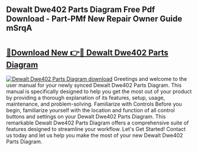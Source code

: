 ## Dewalt Dwe402 Parts Diagram Free Pdf Download - Part-PMf New Repair Owner Guide mSrqA

# <h2><a href="http://dfsyv6.blite.top/?on=Dewalt+Dwe402+Parts+Diagram">🔗Download New 👉🔴 Dewalt Dwe402 Parts Diagram</a></h2>

[![Dewalt Dwe402 Parts Diagram download](https://i.imgur.com/lujVjoI.png)](http://dfsyv6.blite.top/?on=Dewalt+Dwe402+Parts+Diagram)
Greetings and welcome to the user manual for your newly synced Dewalt Dwe402 Parts Diagram. This manual is specifically designed to help you get the most out of your product by providing a thorough explanation of its features, setup, usage, maintenance, and problem-solving. Familiarize with Controls Before you begin, familiarize yourself with the location and function of all control buttons and settings on your Dewalt Dwe402 Parts Diagram. This remarkable Dewalt Dwe402 Parts Diagram offers a comprehensive suite of features designed to streamline your workflow. Let's Get Started! Contact us today and let us help you make the most of your new Dewalt Dwe402 Parts Diagram.
